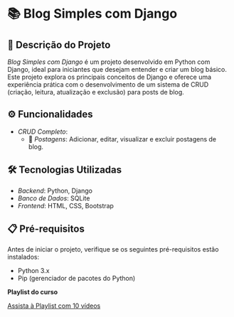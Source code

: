 # 📚 Blog Simples com Django

## 📝 Descrição do Projeto

*Blog Simples com Django* é um projeto desenvolvido em Python com Django, ideal para iniciantes que desejam entender e criar um blog básico. Este projeto explora os principais conceitos de Django e oferece uma experiência prática com o desenvolvimento de um sistema de CRUD (criação, leitura, atualização e exclusão) para posts de blog.

## ⚙️ Funcionalidades

- *CRUD Completo*:
    - 📝 *Postagens*: Adicionar, editar, visualizar e excluir postagens de blog.

## 🛠️ Tecnologias Utilizadas

- *Backend*: Python, Django
- *Banco de Dados*: SQLite
- *Frontend*: HTML, CSS, Bootstrap

## 📋 Pré-requisitos

Antes de iniciar o projeto, verifique se os seguintes pré-requisitos estão instalados:

- Python 3.x
- Pip (gerenciador de pacotes do Python)

**Playlist do curso**

[Assista à Playlist com 10 vídeos](https://www.youtube.com/playlist?list=PL2bJNatYYfGTo-V4u4hMQW76ZulF77K_8)